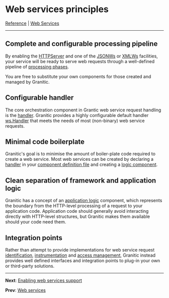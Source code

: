 # Web services principles

[Reference](README.md) | [Web Services](ws-index.md)

---

## Complete and configurable processing pipeline

By enabling the [HTTPServer](fac-http-server.md) and one of the [JSONWs](fac-json-ws.md) or [XMLWs](fac-xml-ws.md)
facilities, your service will be ready to serve web requests through a well-defined pipeline of
[processing phases](ws-pipeline.md).

You are free to substitute your own components for those created and managed by Granitic.

## Configurable handler

The core orchestration component in Grantic web service request handling is the [handler](ws-handlers.md). 
Granitic provides a highly configurable default handler [ws.Handler](https://godoc.org/github.com/graniticio/granitic/ws/handler#WsHandler)
that meets the needs of most (non-binary) web service requests.

## Minimal code boilerplate

Granitic's goal is to minimise the amount of boiler-plate code required to create a web service. Most web services
can be created by declaring a [handler](ws-handlers.md) in your [component definition file](ioc-definition-files.md)
and creating a [logic component](ws-logic.md). 


## Clean separation of framework and application logic

Granitic has a concept of an [application logic](ws-logic.md) component, which represents the boundary from the
HTTP-level processing of a request to your application code. Application code should generally avoid interacting
directly with HTTP-level structures, but Granitic makes them available should your code need them.

## Integration points

Rather than attempt to provide implementations for web service request [identification](ws-identity.md),
[instrumentation](ws-instrumentation.md) and [access management](ws-iam.md), Granitic instead provides well 
defined interfaces and integration points to plug-in your own or third-party solutions.


---
**Next**: [Enabling web services support](ws-enable.md)

**Prev**: [Web services](ws-index.md)